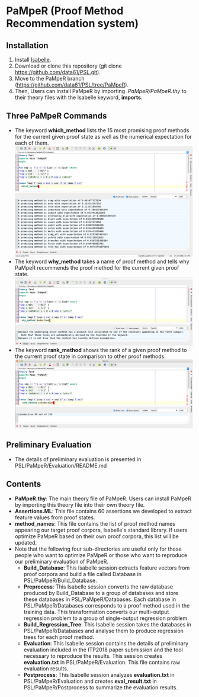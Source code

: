 # PaMpeR (Proof Method Recommendation system)

## Installation
1. Install [Isabelle](https://isabelle.in.tum.de/).
2. Download or clone this repository (git clone https://github.com/data61/PSL.git).
3. Move to the PaMpeR branch (https://github.com/data61/PSL/tree/PaMpeR).
4. Then, Users can install PaMpeR by importing *.PaMpeR/PaMpeR.thy* to their theory files
   with the Isabelle keyword, **imports**.
   
## Three PaMpeR Commands
- The keyword **which_method** lists the 15 most promising proof methods for the current given proof state as well as the numerical expectation for each of them.
![Screenshot](./image/which_method.png)
- The keyword **why_method** takes a name of proof method and tells why PaMpeR recommends the proof method for the current given proof state.
![Screenshot](./image/why_method.png)
- The keyword **rank_method** shows the rank of a given proof method to the current proof state in comparison to other proof methods.
![Screenshot](./image/rank_method.png)

## Preliminary Evaluation
- The details of preliminary evaluation is presented in PSL/PaMpeR/Evaluation/README.md

## Contents
- **PaMpeR.thy**: The main theory file of PaMpeR. Users can install PaMpeR by importing this theory file into their own theory file.
- **Assertions.ML**: This file contains 60 assertions we developed to extract feature values from proof states.
- **method_names**: This file contains the list of proof method names appearing our target proof corpora, Isabelle's standard library. If users optimize PaMpeR based on their own proof corpora, this list will be updated.
- Note that the following four sub-directories are useful only for those people who want to optimize PaMpeR or those who want to reproduce our preliminary evaluation of PaMpeR.
   - **Build_Database**: This Isabelle session extracts feature vectors from proof corpora and build a file called Database in PSL/PaMpeR/Build_Database.
   - **Preprocess**: This Isabelle session converts the raw database produced by Build_Database to a group of databases and store these databases in PSL/PaMpeR/Databases. Each database in PSL/PaMpeR/Databases corresponds to a proof method used in the training data. This transformation converts our multi-output regression problem to a group of single-output regression problem.
   - **Build_Regression_Tree**: This Isabelle session takes the databases in PSL/PaMpeR/Databases and analyse them to produce regression trees for each proof method.
   - **Evaluation**: This Isabelle session contains the details of preliminary evaluation included in the ITP2018 paper submission and the tool necessary to reproduce the results. This session creates **evaluation.txt** in PSL/PaMpeR/Evaluation. This file contains raw evaluation results. 
   - **Postprocess**: This Isabelle session analyzes **evaluation.txt** in PSL/PaMpeR/Evaluation and creates **eval_result.txt**
in PSL/PaMpeR/Postprocess to summarize the evaluation results.
